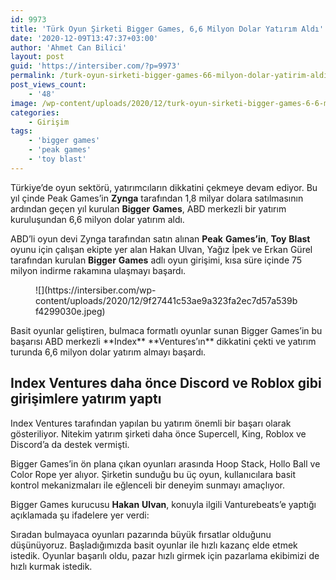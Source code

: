 ```yaml
---
id: 9973
title: 'Türk Oyun Şirketi Bigger Games, 6,6 Milyon Dolar Yatırım Aldı'
date: '2020-12-09T13:47:37+03:00'
author: 'Ahmet Can Bilici'
layout: post
guid: 'https://intersiber.com/?p=9973'
permalink: /turk-oyun-sirketi-bigger-games-66-milyon-dolar-yatirim-aldi/
post_views_count:
    - '48'
image: /wp-content/uploads/2020/12/turk-oyun-sirketi-bigger-games-6-6-milyon-dolar-yatirim-aldi.jpeg
categories:
    - Girişim
tags:
    - 'bigger games'
    - 'peak games'
    - 'toy blast'
---
```


Türkiye’de oyun sektörü, yatırımcıların dikkatini çekmeye devam ediyor. Bu yıl çinde Peak Games’in **Zynga** tarafından 1,8 milyar dolara satılmasının ardından geçen yıl kurulan **Bigger** **Games**, ABD merkezli bir yatırım kuruluşundan 6,6 milyon dolar yatırım aldı.

ABD’li oyun devi Zynga tarafından satın alınan **Peak** **Games’in**, **Toy** **Blast** oyunu için çalışan ekipte yer alan Hakan Ulvan, Yağız İpek ve Erkan Gürel tarafından kurulan **Bigger** **Games** adlı oyun girişimi, kısa süre içinde 75 milyon indirme rakamına ulaşmayı başardı.

<figure class="wp-block-image size-large">![](https://intersiber.com/wp-content/uploads/2020/12/9f27441c53ae9a323fa2ec7d57a539bf4299030e.jpeg)</figure>Basit oyunlar geliştiren, bulmaca formatlı oyunlar sunan Bigger Games’in bu başarısı ABD merkezli **Index** **Ventures’ın** dikkatini çekti ve yatırım turunda 6,6 milyon dolar yatırım almayı başardı.

## Index Ventures daha önce Discord ve Roblox gibi girişimlere yatırım yaptı

Index Ventures tarafından yapılan bu yatırım önemli bir başarı olarak gösteriliyor. Nitekim yatırım şirketi daha önce Supercell, King, Roblox ve Discord’a da destek vermişti.

Bigger Games’in ön plana çıkan oyunları arasında Hoop Stack, Hollo Ball ve Color Rope yer alıyor. Şirketin sunduğu bu üç oyun, kullanıcılara basit kontrol mekanizmaları ile eğlenceli bir deneyim sunmayı amaçlıyor.

Bigger Games kurucusu **Hakan** **Ulvan**, konuyla ilgili Vanturebeats’e yaptığı açıklamada şu ifadelere yer verdi:

Sıradan bulmayaca oyunları pazarında büyük fırsatlar olduğunu düşünüyoruz. Başladığımızda basit oyunlar ile hızlı kazanç elde etmek istedik. Oyunlar başarılı oldu, pazar hızlı girmek için pazarlama ekibimizi de hızlı kurmak istedik.